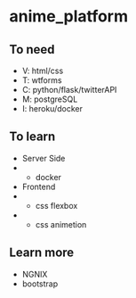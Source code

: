 # anime_platform

## To need

- V: html/css
- T: wtforms
- C: python/flask/twitterAPI
- M: postgreSQL
- I: heroku/docker

## To learn

- Server Side
- - docker
- Frontend
- - css flexbox
- - css animetion

## Learn more
- NGNIX
- bootstrap

